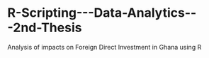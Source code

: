 # R-Scripting---Data-Analytics---2nd-Thesis
Analysis of impacts on Foreign Direct Investment in Ghana using R
